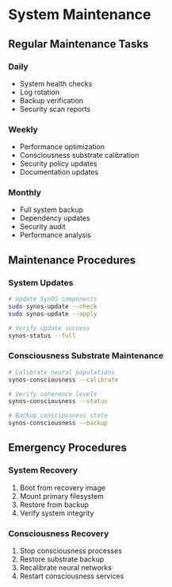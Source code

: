 # System Maintenance

## Regular Maintenance Tasks

### Daily
- System health checks
- Log rotation
- Backup verification
- Security scan reports

### Weekly
- Performance optimization
- Consciousness substrate calibration
- Security policy updates
- Documentation updates

### Monthly
- Full system backup
- Dependency updates
- Security audit
- Performance analysis

## Maintenance Procedures

### System Updates
```bash
# Update SynOS components
sudo synos-update --check
sudo synos-update --apply

# Verify update success
synos-status --full
```

### Consciousness Substrate Maintenance
```bash
# Calibrate neural populations
synos-consciousness --calibrate

# Verify coherence levels
synos-consciousness --status

# Backup consciousness state
synos-consciousness --backup
```

## Emergency Procedures

### System Recovery
1. Boot from recovery image
2. Mount primary filesystem
3. Restore from backup
4. Verify system integrity

### Consciousness Recovery
1. Stop consciousness processes
2. Restore substrate backup
3. Recalibrate neural networks
4. Restart consciousness services
